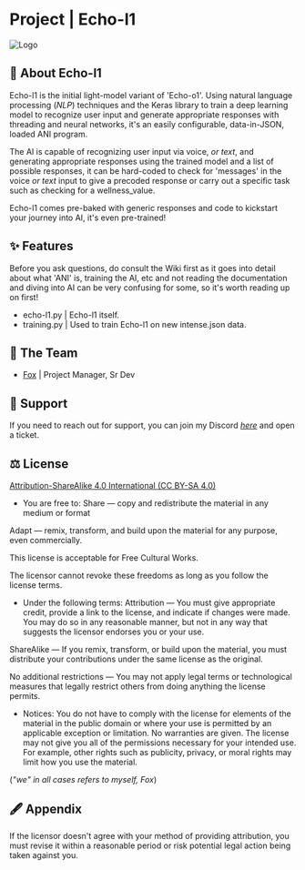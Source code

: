 # Project | Echo-l1

![Logo](https://media.discordapp.net/attachments/1053895661629751397/1078449255481610280/base_rebuilt_hq_profile_rounded.png?width=425&height=425)

## 🚀 About Echo-l1

Echo-l1 is the initial light-model variant of 'Echo-o1'. Using natural language processing (_NLP_) techniques and the Keras library to train a deep learning model to recognize user input and generate appropriate responses with threading and neural networks, it's an easily configurable, data-in-JSON, loaded ANI program.

The AI is capable of recognizing user input via voice, _or text_, and generating appropriate responses using the trained model and a list of possible responses, it can be hard-coded to check for 'messages' in the voice _or text_ input to give a precoded response or carry out a specific task such as checking for a wellness_value.

Echo-l1 comes pre-baked with generic responses and code to kickstart your journey into AI, it's even pre-trained!

## ✨ Features

Before you ask questions, do consult the Wiki first as it goes into detail about what 'ANI' is, training the AI, etc and not reading the documentation and diving into AI can be very confusing for some, so it's worth reading up on first!
- echo-l1.py | Echo-l1 itself.
- training.py | Used to train Echo-l1 on new intense.json data.

## 🤝 The Team

- [Fox](https://github.com/1T57H3F0X) | Project Manager, Sr Dev

## 📱 Support

If you need to reach out for support, you can join my Discord [*here*](https://discord.gg/H4CjUqHm3Q) and open a ticket.

## ⚖ License

[Attribution-ShareAlike 4.0 International (CC BY-SA 4.0)](http://creativecommons.org/licenses/by-sa/4.0/)

- You are free to:
Share — copy and redistribute the material in any medium or format

Adapt — remix, transform, and build upon the material
for any purpose, even commercially.

This license is acceptable for Free Cultural Works.

The licensor cannot revoke these freedoms as long as you follow the license terms.

- Under the following terms:
Attribution — You must give appropriate credit, provide a link to the license, and indicate if changes were made. You may do so in any reasonable manner, but not in any way that suggests the licensor endorses you or your use.

ShareAlike — If you remix, transform, or build upon the material, you must distribute your contributions under the same license as the original.

No additional restrictions — You may not apply legal terms or technological measures that legally restrict others from doing anything the license permits.

- Notices:
You do not have to comply with the license for elements of the material in the public domain or where your use is permitted by an applicable exception or limitation.
No warranties are given. The license may not give you all of the permissions necessary for your intended use. For example, other rights such as publicity, privacy, or moral rights may limit how you use the material.

(_"we" in all cases refers to myself, Fox_)

## 🖋 Appendix

If the licensor doesn't agree with your method of providing attribution, you must revise it within a reasonable period or risk potential legal action being taken against you.
